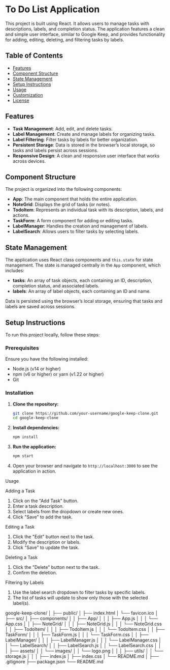 # To Do List Application

This project is built using React. It allows users to manage tasks with descriptions, labels, and completion status. The application features a clean and simple user interface, similar to Google Keep, and provides functionality for adding, editing, deleting, and filtering tasks by labels.

## Table of Contents

- [Features](#features)
- [Component Structure](#component-structure)
- [State Management](#state-management)
- [Setup Instructions](#setup-instructions)
- [Usage](#usage)
- [Customization](#customization)
- [License](#license)

## Features

- **Task Management**: Add, edit, and delete tasks.
- **Label Management**: Create and manage labels for organizing tasks.
- **Label Filtering**: Filter tasks by labels for better organization.
- **Persistent Storage**: Data is stored in the browser’s local storage, so tasks and labels persist across sessions.
- **Responsive Design**: A clean and responsive user interface that works across devices.

## Component Structure

The project is organized into the following components:

- **App**: The main component that holds the entire application.
- **NoteGrid**: Displays the grid of tasks (or notes).
- **TodoItem**: Represents an individual task with its description, labels, and actions.
- **TaskForm**: A form component for adding or editing tasks.
- **LabelManager**: Handles the creation and management of labels.
- **LabelSearch**: Allows users to filter tasks by selecting labels.

## State Management

The application uses React class components and `this.state` for state management. The state is managed centrally in the `App` component, which includes:

- **tasks**: An array of task objects, each containing an ID, description, completion status, and associated labels.
- **labels**: An array of label objects, each containing an ID and name.

Data is persisted using the browser’s local storage, ensuring that tasks and labels are saved across sessions.

## Setup Instructions

To run this project locally, follow these steps:

### Prerequisites

Ensure you have the following installed:

- Node.js (v14 or higher)
- npm (v6 or higher) or yarn (v1.22 or higher)
- Git

### Installation

1. **Clone the repository:**

   ```bash
   git clone https://github.com/your-username/google-keep-clone.git
   cd google-keep-clone

2. **Install dependencies:**
    ```sh
    npm install
    ```

3. **Run the application:**
    ```sh
    npm start
    ```

4. Open your browser and navigate to `http://localhost:3000` to see the application in action.

Usage

Adding a Task

1. Click on the "Add Task" button.
2. Enter a task description.
3. Select labels from the dropdown or create new ones.
4. Click "Save" to add the task.

Editing a Task

1. Click the "Edit" button next to the task.
2. Modify the description or labels.
3. Click "Save" to update the task.

Deleting a Task

1. Click the "Delete" button next to the task.
2. Confirm the deletion.

Filtering by Labels

1. Use the label search dropdown to filter tasks by specific labels.
2. The list of tasks will update to show only those with the selected label(s).

google-keep-clone/
│
├── public/
│   ├── index.html
│   └── favicon.ico
│
├── src/
│   ├── components/
│   │   ├── App/
│   │   │   ├── App.js
│   │   │   └── App.css
│   │   ├── NoteGrid/
│   │   │   ├── NoteGrid.js
│   │   │   └── NoteGrid.css
│   │   ├── TodoItem/
│   │   │   ├── TodoItem.js
│   │   │   └── TodoItem.css
│   │   ├── TaskForm/
│   │   │   ├── TaskForm.js
│   │   │   └── TaskForm.css
│   │   ├── LabelManager/
│   │   │   ├── LabelManager.js
│   │   │   └── LabelManager.css
│   │   └── LabelSearch/
│   │       ├── LabelSearch.js
│   │       └── LabelSearch.css
│   │
│   ├── assets/
│   │   └── images/
│   │       └── logo.png
│   │
│   ├── utils/
│   │   └── storage.js
│   │
│   ├── index.js
│   ├── index.css
│   └── README.md
│
├── .gitignore
├── package.json
└── README.md

